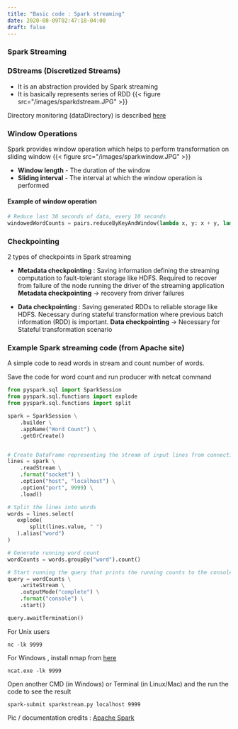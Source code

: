 ```yaml
---
title: "Basic code : Spark streaming"
date: 2020-08-09T02:47:18-04:00
draft: false
---
```


### Spark Streaming

### DStreams (Discretized Streams)
- It is an abstraction provided by Spark streaming
- It is basically represents series of RDD
{{< figure src="/images/sparkdstream.JPG" >}}


Directory monitoring (dataDirectory) is described [here](https://spark.apache.org/docs/2.4.6/streaming-programming-guide.html#how-directories-are-monitored)

### Window Operations

Spark provides window operation which helps to perform transformation on sliding window
{{< figure src="/images/sparkwindow.JPG" >}}

- **Window length** - The duration of the window
- **Sliding interval** - The interval at which the window operation is performed

#### Example of window operation
```python
# Reduce last 30 seconds of data, every 10 seconds
windowedWordCounts = pairs.reduceByKeyAndWindow(lambda x, y: x + y, lambda x, y: x - y, 30, 10)
```

### Checkpointing

2 types of checkpoints in Spark streaming

- **Metadata checkpointing** : Saving information defining the streaming computation to fault-tolerant storage like HDFS. Required to recover from failure of the node running the driver of the streaming application
**Metadata checkpointing** ->  recovery from driver failures

- **Data checkpointing** : Saving generated RDDs to reliable storage like HDFS. Necessary during stateful transformation where previous batch information (RDD) is important.
**Data checkpointing** -> Necessary for Stateful transformation scenario 

### Example Spark streaming code (from Apache site)

A simple code to read words in stream and count number of words.

Save the code for word count and run producer with netcat command

```python
from pyspark.sql import SparkSession
from pyspark.sql.functions import explode
from pyspark.sql.functions import split

spark = SparkSession \
    .builder \
    .appName("Word Count") \
    .getOrCreate()


# Create DataFrame representing the stream of input lines from connection to localhost:9999
lines = spark \
    .readStream \
    .format("socket") \
    .option("host", "localhost") \
    .option("port", 9999) \
    .load()

# Split the lines into words
words = lines.select(
   explode(
       split(lines.value, " ")
   ).alias("word")
)

# Generate running word count
wordCounts = words.groupBy("word").count()

# Start running the query that prints the running counts to the console
query = wordCounts \
    .writeStream \
    .outputMode("complete") \
    .format("console") \
    .start()

query.awaitTermination()
```

For Unix users
```shell
nc -lk 9999
```

For Windows , install nmap from [here](https://nmap.org/download.html#windows)
```shell
ncat.exe -lk 9999
```

Open another CMD (in Windows) or Terminal (in Linux/Mac) and the run the code to see the result
```shell
spark-submit sparkstream.py localhost 9999
```

Pic / documentation credits : [Apache Spark](https://spark.apache.org/)